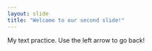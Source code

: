 ```yaml
---
layout: slide
title: "Welcome to our second slide!"
---
```

My text practice.
Use the left arrow to go back!
